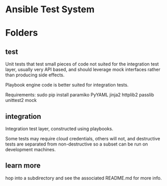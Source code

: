 Ansible Test System
===================

Folders
=======

test
----

Unit tests that test small pieces of code not suited for the integration test
layer, usually very API based, and should leverage mock interfaces rather than
producing side effects.

Playbook engine code is better suited for integration tests.

Requirements: sudo pip install paramiko PyYAML jinja2 httplib2 passlib unittest2 mock

integration
-----------

Integration test layer, constructed using playbooks.

Some tests may require cloud credentials, others will not, and destructive
tests are separated from non-destructive so a subset can be run on development
machines.

learn more
----------

hop into a subdirectory and see the associated README.md for more info.



